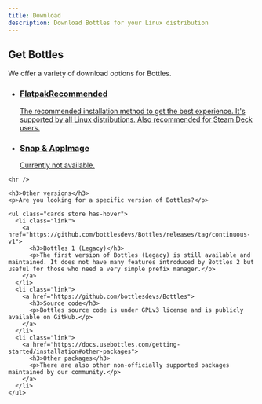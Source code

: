 ```yaml
---
title: Download
description: Download Bottles for your Linux distribution
---
```


<section class="heading">
  <div class="container large">
    <h1><ion-icon class="icon" name="cloud-download-outline"></ion-icon> Get Bottles</h1>
    <p>We offer a variety of download options for Bottles.</p>
  </div>
</section>

<section class="page">
  <div class="container large">
    <ul class="cards store has-hover">
      <li class="link active">
        <a href="https://flathub.org/apps/details/com.usebottles.bottles">
          <h3>Flatpak<span class="badge new">Recommended</span></h3>
          <p>The recommended installation method to get the best experience. It's supported by all Linux distributions. Also recommended for Steam Deck users.</p>
        </a>
      </li>
      <li class="link">
        <a href="#">
          <h3>Snap & AppImage</h3>
          <p>Currently not available.</p>
        </a>
      </li>
    </ul>
    
    <hr />

    <h3>Other versions</h3>
    <p>Are you looking for a specific version of Bottles?</p>

    <ul class="cards store has-hover">
      <li class="link">
        <a href="https://github.com/bottlesdevs/Bottles/releases/tag/continuous-v1">
          <h3>Bottles 1 (Legacy)</h3>
          <p>The first version of Bottles (Legacy) is still available and maintained. It does not have many features introduced by Bottles 2 but useful for those who need a very simple prefix manager.</p>
        </a>
      </li>
      <li class="link">
        <a href="https://github.com/bottlesdevs/Bottles">
          <h3>Source code</h3>
          <p>Bottles source code is under GPLv3 license and is publicly available on GitHub.</p>
        </a>
      </li>
      <li class="link">
        <a href="https://docs.usebottles.com/getting-started/installation#other-packages">
          <h3>Other packages</h3>
          <p>There are also other non-officially supported packages maintained by our community.</p>
        </a>
      </li>
    </ul>
  </div>
</section>
